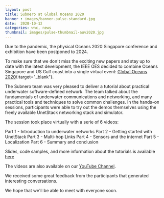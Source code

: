 ```yaml
---
layout: post
title: Subnero at Global Oceans 2020
banner : images/banner-pulse-standard.jpg
date:  2020-10-12
categories: wnc, news
thumbnail: images/pulse-thumbnail-auv2020.jpg
---
```



Due to the pandemic, the physical Oceans 2020 Singapore conference and exhibition have been postponed to 2024.

To make sure that we don't miss the exciting new papers and stay up to date with the latest development, the IEEE OES decided to combine Oceans Singapore and US Gulf coast into a single virtual event: [Global Oceans 2020](https://global20.oceansconference.org/){:target="_blank"}.

The Subnero team was very pleased to deliver a tutorial about practical underwater software-defined network. The team talked about the fundamentals of underwater communications and networking, and many practical tools and techniques to solve common challenges. In the hands-on sessions, participants were able to try out the demos themselves using the freely available UnetStack networking stack and simulator.

The session took place virtually with a serie of 6 videos:

Part 1 - Introduction to underwater networks
Part 2 - Getting started with UnetStack
Part 3 - Multi-hop Links
Part 4 - Sensors and the internet
Part 5 - Localization
Part 6 - Summary and conclusion

Slides, code samples, and more information about the tutorials is available [here](https://subnero.com/oceans20)

The videos are also available on our [YouTube Channel](https://www.youtube.com/playlist?list=PLnqY-RltGuGVwN6dFu_Z7zva17lMj7LPG).


We received some great feedback from the participants that generated interesting conversations.

We hope that we'll be able to meet with everyone soon.
